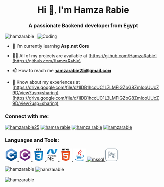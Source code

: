 
<h1 align="center">Hi 👋, I'm Hamza Rabie</h1>
<h3 align="center">A passionate Backend developer from Egypt</h3>
<img align="right" alt="Coding" width="400" src="https://camo.githubusercontent.com/7de37139d0b4c1ce40865e799b446c0e963a3dd8fb68d239707237c40604fa3d/68747470733a2f2f63646e2e6472696262626c652e636f6d2f75736572732f3733303730332f73637265656e73686f74732f363538313234332f6176656e746f2e676966">

<p align="left"> <img src="https://komarev.com/ghpvc/?username=hamzarabie&label=Profile%20views&color=0e75b6&style=flat" alt="hamzarabie" /> </p>

- 🌱 I’m currently learning **Asp.net Core**

- 👨‍💻 All of my projects are available at [https://github.com/HamzaRabie](https://github.com/HamzaRabie)

- 📫 How to reach me **hamzarabie25@gmail.com**

- 📄 Know about my experiences at [https://drive.google.com/file/d/1lDB1hccUC1LZLMFIGZbG8ZmIooUUcZ9D/view?usp=sharing](https://drive.google.com/file/d/1lDB1hccUC1LZLMFIGZbG8ZmIooUUcZ9D/view?usp=sharing)

<h3 align="left">Connect with me:</h3>
<p align="left">
<a href="https://twitter.com/hamzarabie25" target="blank"><img align="center" src="https://raw.githubusercontent.com/rahuldkjain/github-profile-readme-generator/master/src/images/icons/Social/twitter.svg" alt="hamzarabie25" height="30" width="40" /></a>
<a href="https://linkedin.com/in/hamza-rabie" target="blank"><img align="center" src="https://raw.githubusercontent.com/rahuldkjain/github-profile-readme-generator/master/src/images/icons/Social/linked-in-alt.svg" alt="hamza rabie" height="30" width="40" /></a>
<a href="https://fb.com/hamza rabie" target="blank"><img align="center" src="https://raw.githubusercontent.com/rahuldkjain/github-profile-readme-generator/master/src/images/icons/Social/facebook.svg" alt="hamza rabie" height="30" width="40" /></a>
<a href="https://codeforces.com/profile/hamzarabie" target="blank"><img align="center" src="https://raw.githubusercontent.com/rahuldkjain/github-profile-readme-generator/master/src/images/icons/Social/codeforces.svg" alt="hamzarabie" height="30" width="40" /></a>
</p>

<h3 align="left">Languages and Tools:</h3>
<p align="left"> <a href="https://www.w3schools.com/cpp/" target="_blank" rel="noreferrer"> <img src="https://raw.githubusercontent.com/devicons/devicon/master/icons/cplusplus/cplusplus-original.svg" alt="cplusplus" width="40" height="40"/> </a> <a href="https://www.w3schools.com/cs/" target="_blank" rel="noreferrer"> <img src="https://raw.githubusercontent.com/devicons/devicon/master/icons/csharp/csharp-original.svg" alt="csharp" width="40" height="40"/> </a> <a href="https://www.w3schools.com/css/" target="_blank" rel="noreferrer"> <img src="https://raw.githubusercontent.com/devicons/devicon/master/icons/css3/css3-original-wordmark.svg" alt="css3" width="40" height="40"/> </a> <a href="https://dotnet.microsoft.com/" target="_blank" rel="noreferrer"> <img src="https://raw.githubusercontent.com/devicons/devicon/master/icons/dot-net/dot-net-original-wordmark.svg" alt="dotnet" width="40" height="40"/> </a> <a href="https://www.w3.org/html/" target="_blank" rel="noreferrer"> <img src="https://raw.githubusercontent.com/devicons/devicon/master/icons/html5/html5-original-wordmark.svg" alt="html5" width="40" height="40"/> </a> <a href="https://www.java.com" target="_blank" rel="noreferrer"> <img src="https://raw.githubusercontent.com/devicons/devicon/master/icons/java/java-original.svg" alt="java" width="40" height="40"/> </a> <a href="https://www.microsoft.com/en-us/sql-server" target="_blank" rel="noreferrer"> <img src="https://www.svgrepo.com/show/303229/microsoft-sql-server-logo.svg" alt="mssql" width="40" height="40"/> </a> <a href="https://www.photoshop.com/en" target="_blank" rel="noreferrer"> <img src="https://raw.githubusercontent.com/devicons/devicon/master/icons/photoshop/photoshop-line.svg" alt="photoshop" width="40" height="40"/> </a> </p>

<p><img align="left" src="https://github-readme-stats.vercel.app/api/top-langs?username=hamzarabie&show_icons=true&locale=en&layout=compact" alt="hamzarabie" /></p>

<p>&nbsp;<img align="center" src="https://github-readme-stats.vercel.app/api?username=hamzarabie&show_icons=true&locale=en" alt="hamzarabie" /></p>

<p><img align="center" src="https://github-readme-streak-stats.herokuapp.com/?user=hamzarabie&" alt="hamzarabie" /></p>
